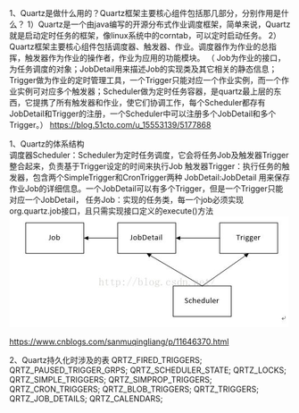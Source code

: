 1、Quartz是做什么用的？Quartz框架主要核心组件包括那几部分，分别作用是什么？
1）Quartz是一个由java编写的开源分布式作业调度框架，简单来说，Quartz就是启动定时任务的框架，像linux系统中的corntab，可以定时启动任务。
2）Quartz框架主要核心组件包括调度器、触发器、作业。调度器作为作业的总指挥，触发器作为作业的操作者，作业为应用的功能模块。
（ Job为作业的接口，为任务调度的对象；JobDetail用来描述Job的实现类及其它相关的静态信息；Trigger做为作业的定时管理工具，一个Trigger只能对应一个作业实例，而一个作业实例可对应多个触发器；Scheduler做为定时任务容器，是quartz最上层的东西，它提携了所有触发器和作业，使它们协调工作，每个Scheduler都存有JobDetail和Trigger的注册，一个Scheduler中可以注册多个JobDetail和多个Trigger。）
https://blog.51cto.com/u_15553139/5177868


1、Quartz的体系结构  
调度器Scheduler：Scheduler为定时任务调度，它会将任务Job及触发器Trigger整合起来，负责基于Trigger设定的时间来执行Job 
触发器Trigger：执行任务的触发器，包含两个SimpleTrigger和CronTrigger两种 
JobDetail:JobDetail 用来保存作业Job的详细信息。一个JobDetail可以有多个Trigger，但是一个Trigger只能对应一个JobDetail，
任务Job：实现的任务类，每一个job必须实现org.quartz.job接口，且只需实现接口定义的execute()方法
![alt](quartz的体系结构.JPG)

https://www.cnblogs.com/sanmuqingliang/p/11646370.html

2、Quartz持久化时涉及的表
 QRTZ_FIRED_TRIGGERS;
 QRTZ_PAUSED_TRIGGER_GRPS;
 QRTZ_SCHEDULER_STATE;
 QRTZ_LOCKS;
 QRTZ_SIMPLE_TRIGGERS;
 QRTZ_SIMPROP_TRIGGERS;
 QRTZ_CRON_TRIGGERS;
 QRTZ_BLOB_TRIGGERS;
 QRTZ_TRIGGERS;
 QRTZ_JOB_DETAILS;
 QRTZ_CALENDARS;
